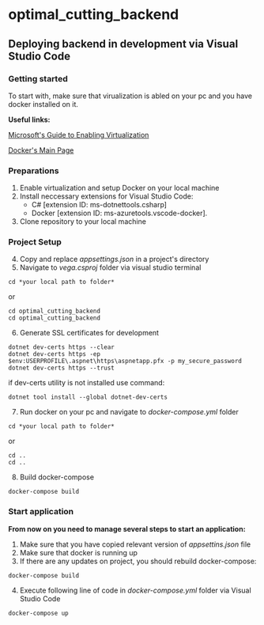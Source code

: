 # optimal_cutting_backend
## Deploying backend in development via Visual Studio Code
### Getting started
To start with, make sure that virualization is abled on your pc and you have docker installed on it.

**Useful links:**

[Microsoft's Guide to Enabling Virtualization](https://support.microsoft.com/ru-ru/windows/включение-виртуализации-в-windows-c5578302-6e43-4b4b-a449-8ced115f58e1)

[Docker's Main Page](https://www.docker.com)

### Preparations
1) Enable virtualization and setup Docker on your local machine
1) Install neccessary extensions for Visual Studio Code:
    + C# [extension ID: ms-dotnettools.csharp]
    + Docker [extension ID: ms-azuretools.vscode-docker].
2) Clone repository to your local machine

### Project Setup

4) Copy and replace *appsettings.json* in a project's directory
5) Navigate to *vega.csproj* folder via visual studio terminal
```
cd *your local path to folder*
```
or
```
cd optimal_cutting_backend
cd optimal_cutting_backend
```
6) Generate SSL certificates for development
```
dotnet dev-certs https --clear
dotnet dev-certs https -ep $env:USERPROFILE\.aspnet\https\aspnetapp.pfx -p my_secure_password
dotnet dev-certs https --trust
```
if dev-certs utility is not installed use command:
```
dotnet tool install --global dotnet-dev-certs
```
7) Run docker on your pc and navigate to *docker-compose.yml* folder 
```
cd *your local path to folder*
```
or
```
cd ..
cd ..
```
8) Build docker-compose
```
docker-compose build
```
### Start application

**From now on you need to manage several steps to start an application:**
1) Make sure that you have copied relevant version of *appsettins.json* file
2) Make sure that docker is running up
3) If there are any updates on project, you should rebuild docker-compose:
```
docker-compose build
```
4) Execute following line of code in *docker-compose.yml* folder via Visual Studio Code
```
docker-compose up
```
